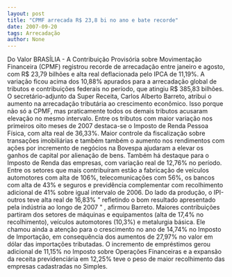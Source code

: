 ```yaml
---
layout: post
title: "CPMF arrecada R$ 23,8 bi no ano e bate recorde"
date: 2007-09-20
tags: Arrecadação
author: None
---
```

Do Valor
BRAS&Iacute;LIA - A Contribui&ccedil;&atilde;o Provis&oacute;ria sobre Movimenta&ccedil;&atilde;o Financeira (CPMF) registrou recorde de arrecada&ccedil;&atilde;o entre janeiro e agosto, com R$ 23,79 bilh&otilde;es e alta real deflacionada pelo IPCA de 11,19%. A varia&ccedil;&atilde;o ficou acima dos 10,88% apurados para a arrecada&ccedil;&atilde;o global de tributos e contribui&ccedil;&otilde;es federais no per&iacute;odo, que atingiu R$ 385,83 bilh&otilde;es.
O secret&aacute;rio-adjunto da Super Receita, Carlos Alberto Barreto, atribui o aumento na arrecada&ccedil;&atilde;o tribut&aacute;ria ao crescimento econ&ocirc;mico. Isso porque n&atilde;o s&oacute; a CPMF, mas praticamente todos os demais tributos acusaram eleva&ccedil;&atilde;o no mesmo intervalo.
Entre os tributos com maior varia&ccedil;&atilde;o nos primeiros oito meses de 2007 destaca-se o Imposto de Renda Pessoa F&iacute;sica, com alta real de 36,33%. Maior controle da fiscaliza&ccedil;&atilde;o sobre transa&ccedil;&otilde;es imobili&aacute;rias e tamb&eacute;m tamb&eacute;m o aumento nos rendimentos com a&ccedil;&otilde;es por incremento de neg&oacute;cios na Bovespa ajudaram a elevar os ganhos de capital por aliena&ccedil;&atilde;o de bens.
Tamb&eacute;m h&aacute; destaque para o Imposto de Renda das empresas, com varia&ccedil;&atilde;o real de 12,76% no per&iacute;odo. Entre os setores que mais contribu&iacute;ram est&atilde;o a fabrica&ccedil;&atilde;o de ve&iacute;culos automotores com alta de 106%, telecomunica&ccedil;&otilde;es com 56%, os bancos com alta de 43% e seguros e previd&ecirc;ncia complementar com recolhimento adicional de 41% sobre igual intervalo de 2006.
Do lado da produ&ccedil;&atilde;o, o IPI-outros teve alta real de 16,83% &quot; refletindo o bom resultado apresentado pela ind&uacute;stria ao longo de 2007 &quot; , afirmou Barreto. Maiores contribui&ccedil;&otilde;es partiram dos setores de m&aacute;quinas e equipamentos (alta de 17,4% no recolhimento), ve&iacute;culos automotores (10,3%) e metalurgia b&aacute;sica.
Ele chamou ainda a aten&ccedil;&atilde;o para o crescimento no ano de 14,74% no Imposto de Importa&ccedil;&atilde;o, em consequ&ecirc;ncia dos aumentos de 27,97% no valor em d&oacute;lar das importa&ccedil;&otilde;es tributadas. O incremento de empr&eacute;stimos gerou adicional de 11,15% no Imposto sobre Opera&ccedil;&otilde;es Financeiras e a expans&atilde;o da receita previdenci&aacute;ria em 12,25% teve o peso de maior recolhimento das empresas cadastradas no Simples. 